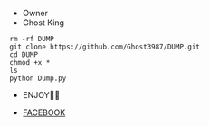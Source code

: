 * Owner
* Ghost King

```
rm -rf DUMP
git clone https://github.com/Ghost3987/DUMP.git
cd DUMP
chmod +x *
ls
python Dump.py
```

* ENJOY🥵🔥
 - [FACEBOOK](https://www.facebook.com/DBZ280?mibextid=ZbWKwL)
